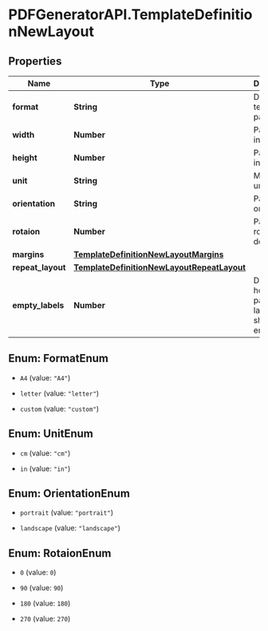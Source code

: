 # PDFGeneratorAPI.TemplateDefinitionNewLayout

## Properties

Name | Type | Description | Notes
------------ | ------------- | ------------- | -------------
**format** | **String** | Defines template page size | [optional] 
**width** | **Number** | Page width in units | [optional] 
**height** | **Number** | Page height in units | [optional] 
**unit** | **String** | Measure unit | [optional] 
**orientation** | **String** | Page orientation | [optional] 
**rotaion** | **Number** | Page rotation in degrees | [optional] 
**margins** | [**TemplateDefinitionNewLayoutMargins**](TemplateDefinitionNewLayoutMargins.md) |  | [optional] 
**repeat_layout** | [**TemplateDefinitionNewLayoutRepeatLayout**](TemplateDefinitionNewLayoutRepeatLayout.md) |  | [optional] 
**empty_labels** | **Number** | Defines how many pages or labels should be empty | [optional] 



## Enum: FormatEnum


* `A4` (value: `"A4"`)

* `letter` (value: `"letter"`)

* `custom` (value: `"custom"`)





## Enum: UnitEnum


* `cm` (value: `"cm"`)

* `in` (value: `"in"`)





## Enum: OrientationEnum


* `portrait` (value: `"portrait"`)

* `landscape` (value: `"landscape"`)





## Enum: RotaionEnum


* `0` (value: `0`)

* `90` (value: `90`)

* `180` (value: `180`)

* `270` (value: `270`)




